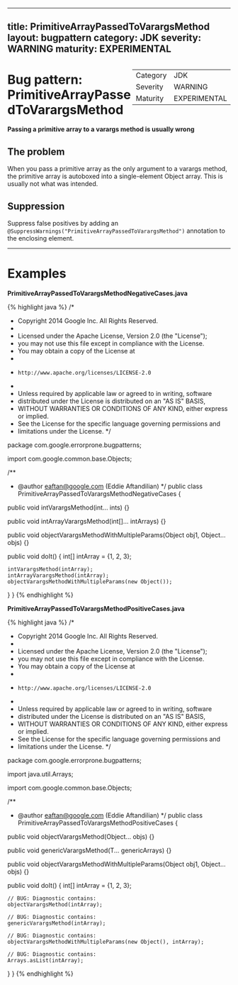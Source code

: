 <!--
*** AUTO-GENERATED, DO NOT MODIFY ***
To make changes, edit the @BugPattern annotation or the explanation in docs/bugpattern.
-->

---
title: PrimitiveArrayPassedToVarargsMethod
layout: bugpattern
category: JDK
severity: WARNING
maturity: EXPERIMENTAL
---

<div style="float:right;"><table id="metadata">
<tr><td>Category</td><td>JDK</td></tr>
<tr><td>Severity</td><td>WARNING</td></tr>
<tr><td>Maturity</td><td>EXPERIMENTAL</td></tr>
</table></div>

# Bug pattern: PrimitiveArrayPassedToVarargsMethod
__Passing a primitive array to a varargs method is usually wrong__

## The problem
When you pass a primitive array as the only argument to a varargs method, the primitive array is autoboxed into a single-element Object array. This is usually not what was intended.

## Suppression
Suppress false positives by adding an `@SuppressWarnings("PrimitiveArrayPassedToVarargsMethod")` annotation to the enclosing element.

----------

# Examples
__PrimitiveArrayPassedToVarargsMethodNegativeCases.java__

{% highlight java %}
/*
 * Copyright 2014 Google Inc. All Rights Reserved.
 *
 * Licensed under the Apache License, Version 2.0 (the "License");
 * you may not use this file except in compliance with the License.
 * You may obtain a copy of the License at
 *
 *     http://www.apache.org/licenses/LICENSE-2.0
 *
 * Unless required by applicable law or agreed to in writing, software
 * distributed under the License is distributed on an "AS IS" BASIS,
 * WITHOUT WARRANTIES OR CONDITIONS OF ANY KIND, either express or implied.
 * See the License for the specific language governing permissions and
 * limitations under the License.
 */

package com.google.errorprone.bugpatterns;

import com.google.common.base.Objects;

/**
 * @author eaftan@google.com (Eddie Aftandilian)
 */
public class PrimitiveArrayPassedToVarargsMethodNegativeCases {
  
  public void intVarargsMethod(int... ints) {} 
  
  public void intArrayVarargsMethod(int[]... intArrays) {}
  
  public void objectVarargsMethodWithMultipleParams(Object obj1, Object... objs) {}
  
  public void doIt() {
    int[] intArray = {1, 2, 3};
    
    intVarargsMethod(intArray);
    intArrayVarargsMethod(intArray);
    objectVarargsMethodWithMultipleParams(new Object());
  }
}
{% endhighlight %}

__PrimitiveArrayPassedToVarargsMethodPositiveCases.java__

{% highlight java %}
/*
 * Copyright 2014 Google Inc. All Rights Reserved.
 *
 * Licensed under the Apache License, Version 2.0 (the "License");
 * you may not use this file except in compliance with the License.
 * You may obtain a copy of the License at
 *
 *     http://www.apache.org/licenses/LICENSE-2.0
 *
 * Unless required by applicable law or agreed to in writing, software
 * distributed under the License is distributed on an "AS IS" BASIS,
 * WITHOUT WARRANTIES OR CONDITIONS OF ANY KIND, either express or implied.
 * See the License for the specific language governing permissions and
 * limitations under the License.
 */

package com.google.errorprone.bugpatterns;

import java.util.Arrays;

import com.google.common.base.Objects;

/**
 * @author eaftan@google.com (Eddie Aftandilian)
 */
public class PrimitiveArrayPassedToVarargsMethodPositiveCases {
  
  public void objectVarargsMethod(Object... objs) {}
 
  public <T> void genericVarargsMethod(T... genericArrays) {}
  
  public void objectVarargsMethodWithMultipleParams(Object obj1, Object... objs) {}
  
  public void doIt() {
    int[] intArray = {1, 2, 3};
    
    // BUG: Diagnostic contains: 
    objectVarargsMethod(intArray);
    
    // BUG: Diagnostic contains: 
    genericVarargsMethod(intArray);
    
    // BUG: Diagnostic contains: 
    objectVarargsMethodWithMultipleParams(new Object(), intArray);
    
    // BUG: Diagnostic contains: 
    Arrays.asList(intArray);
  }
}
{% endhighlight %}

